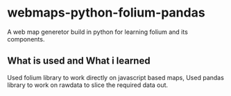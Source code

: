 # webmaps-python-folium-pandas
A web map generetor build in python for learning folium and its components.

## What is used and What i learned
Used folium library to work directly on javascript based maps, 
Used pandas library to work on rawdata to slice the required data out.
